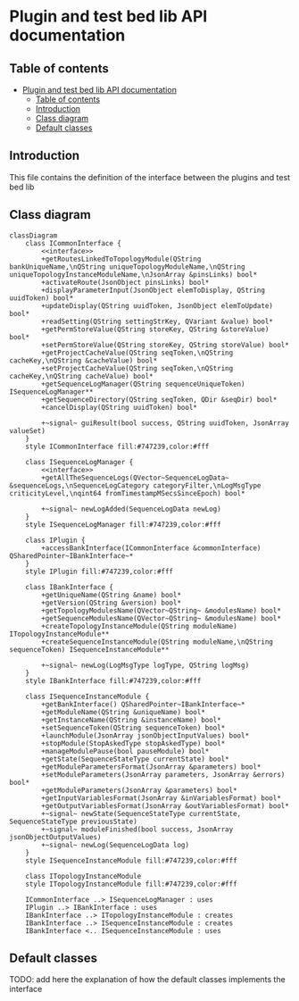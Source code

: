 <!--
SPDX-FileCopyrightText: 2024 Benoit Rolandeau <benoit.rolandeau@allcircuits.com>

SPDX-License-Identifier: LicenseRef-ALLCircuits-ACT-1.1
-->

# Plugin and test bed lib API documentation

## Table of contents

- [Plugin and test bed lib API documentation](#plugin-and-test-bed-lib-api-documentation)
  - [Table of contents](#table-of-contents)
  - [Introduction](#introduction)
  - [Class diagram](#class-diagram)
  - [Default classes](#default-classes)

## Introduction

This file contains the definition of the interface between the plugins and test bed lib

## Class diagram

```mermaid
classDiagram
    class ICommonInterface {
        <<interface>>
        +getRoutesLinkedToTopologyModule(QString bankUniqueName,\nQString uniqueTopologyModuleName,\nQString uniqueTopologyInstanceModuleName,\nJsonArray &pinsLinks) bool*
        +activateRoute(JsonObject pinsLinks) bool*
        +displayParameterInput(JsonObject elemToDisplay, QString uuidToken) bool*
        +updateDisplay(QString uuidToken, JsonObject elemToUpdate) bool*
        +readSetting(QString settingStrKey, QVariant &value) bool*
        +getPermStoreValue(QString storeKey, QString &storeValue) bool*
        +setPermStoreValue(QString storeKey, QString storeValue) bool*
        +getProjectCacheValue(QString seqToken,\nQString cacheKey,\nQString &cacheValue) bool*
        +setProjectCacheValue(QString seqToken,\nQString cacheKey,\nQString cacheValue) bool*
        +getSequenceLogManager(QString sequenceUniqueToken) ISequenceLogManager**
        +getSequenceDirectory(QString seqToken, QDir &seqDir) bool*
        +cancelDisplay(QString uuidToken) bool*

        +~signal~ guiResult(bool success, QString uuidToken, JsonArray valueSet)
    }
    style ICommonInterface fill:#747239,color:#fff

    class ISequenceLogManager {
        <<interface>>
        +getAllTheSequenceLogs(QVector~SequenceLogData~ &sequenceLogs,\nSequenceLogCategory categoryFilter,\nLogMsgType criticityLevel,\nqint64 fromTimestampMSecsSinceEpoch) bool*

        +~signal~ newLogAdded(SequenceLogData newLog)
    }
    style ISequenceLogManager fill:#747239,color:#fff

    class IPlugin {
        +accessBankInterface(ICommonInterface &commonInterface) QSharedPointer~IBankInterface~*
    }
    style IPlugin fill:#747239,color:#fff

    class IBankInterface {
        +getUniqueName(QString &name) bool*
        +getVersion(QString &version) bool*
        +getTopologyModulesName(QVector~QString~ &modulesName) bool*
        +getSequenceModulesName(QVector~QString~ &modulesName) bool*
        +createTopologyInstanceModule(QString moduleName) ITopologyInstanceModule**
        +createSequenceInstanceModule(QString moduleName,\nQString sequenceToken) ISequenceInstanceModule**

        +~signal~ newLog(LogMsgType logType, QString logMsg)
    }
    style IBankInterface fill:#747239,color:#fff

    class ISequenceInstanceModule {
        +getBankInterface() QSharedPointer~IBankInterface~*
        +getModuleName(QString &uniqueName) bool*
        +getInstanceName(QString &instanceName) bool*
        +setSequenceToken(QString sequenceToken) bool*
        +launchModule(JsonArray jsonObjectInputValues) bool*
        +stopModule(StopAskedType stopAskedType) bool*
        +manageModulePause(bool pauseModule) bool*
        +getState(SequenceStateType currentState) bool*
        +getModuleParametersFormat(JsonArray &parameters) bool*
        +setModuleParameters(JsonArray parameters, JsonArray &errors) bool*
        +getModuleParameters(JsonArray &parameters) bool*
        +getInputVariablesFormat(JsonArray &inVariablesFormat) bool*
        +getOutputVariablesFormat(JsonArray &outVariablesFormat) bool*
        +~signal~ newState(SequenceStateType currentState, SequenceStateType previousState)
        +~signal~ moduleFinished(bool success, JsonArray jsonObjectOutputValues)
        +~signal~ newLog(SequenceLogData log)
    }
    style ISequenceInstanceModule fill:#747239,color:#fff

    class ITopologyInstanceModule
    style ITopologyInstanceModule fill:#747239,color:#fff

    ICommonInterface ..> ISequenceLogManager : uses
    IPlugin ..> IBankInterface : uses
    IBankInterface ..> ITopologyInstanceModule : creates
    IBankInterface ..> ISequenceInstanceModule : creates
    IBankInterface <.. ISequenceInstanceModule : uses
```

## Default classes

TODO: add here the explanation of how the default classes implements the interface
